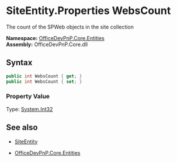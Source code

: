 # SiteEntity.Properties WebsCount
The count of the SPWeb objects in the site collection  

**Namespace:** [OfficeDevPnP.Core.Entities](OfficeDevPnP.Core.Entities.md)  
**Assembly:** OfficeDevPnP.Core.dll  
## Syntax
```C#
public int WebsCount { get; }
public int WebsCount { set; }
```

### Property Value
Type: [System.Int32](System.Int32.md) 

## See also
- [SiteEntity](SiteEntity.md) 

- [OfficeDevPnP.Core.Entities](OfficeDevPnP.Core.Entities.md)
